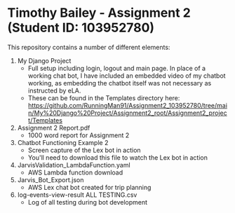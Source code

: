 # Timothy Bailey - Assignment 2 (Student ID: 103952780)

This repository contains a number of different elements:

  1. My Django Project
      - Full setup including login, logout and main page. In place of a working chat bot, I have included an embedded video of my chatbot working, as embedding the chatbot itself was not necessary as instructed by eLA.
      - These can be found in the Templates directory here: https://github.com/RunningMan91/Assignment2_103952780/tree/main/My%20Django%20Project/Assignment2_root/Assignment2_project/Templates
  2. Assignment 2 Report.pdf
      - 1000 word report for Assignment 2
  3. Chatbot Functioning Example 2
      - Screen capture of the Lex bot in action
      - You'll need to download this file to watch the Lex bot in action
  4. JarvisValidation_LambdaFunction.yaml
      - AWS Lambda function download
  5. Jarvis_Bot_Export.json
      - AWS Lex chat bot created for trip planning
  6. log-events-view-result ALL TESTING.csv
      - Log of all testing during bot development

